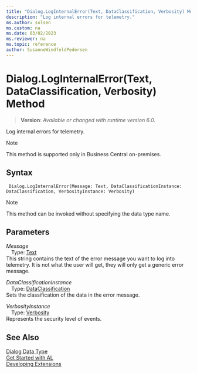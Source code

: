 ```yaml
---
title: "Dialog.LogInternalError(Text, DataClassification, Verbosity) Method"
description: "Log internal errors for telemetry."
ms.author: solsen
ms.custom: na
ms.date: 03/02/2023
ms.reviewer: na
ms.topic: reference
author: SusanneWindfeldPedersen
---
```

[//]: # (START>DO_NOT_EDIT)
[//]: # (IMPORTANT:Do not edit any of the content between here and the END>DO_NOT_EDIT.)
[//]: # (Any modifications should be made in the .xml files in the ModernDev repo.)
# Dialog.LogInternalError(Text, DataClassification, Verbosity) Method
> **Version**: _Available or changed with runtime version 6.0._

Log internal errors for telemetry.

> [!NOTE]
> This method is supported only in Business Central on-premises.

## Syntax
```AL
 Dialog.LogInternalError(Message: Text, DataClassificationInstance: DataClassification, VerbosityInstance: Verbosity)
```
> [!NOTE]
> This method can be invoked without specifying the data type name.
## Parameters
*Message*  
&emsp;Type: [Text](../text/text-data-type.md)  
This string contains the text of the error message you want to log into telemetry. It is not what the user will get, they will only get a generic error message.  

*DataClassificationInstance*  
&emsp;Type: [DataClassification](../dataclassification/dataclassification-option.md)  
Sets the classification of the data in the error message.  

*VerbosityInstance*  
&emsp;Type: [Verbosity](../verbosity/verbosity-option.md)  
Represents the security level of events.  



[//]: # (IMPORTANT: END>DO_NOT_EDIT)
## See Also
[Dialog Data Type](dialog-data-type.md)  
[Get Started with AL](../../devenv-get-started.md)  
[Developing Extensions](../../devenv-dev-overview.md)